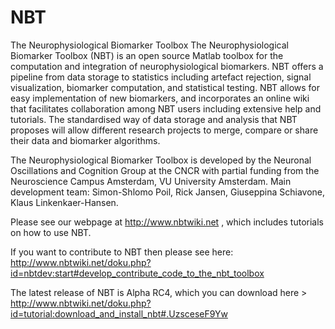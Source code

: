 NBT
===

The Neurophysiological Biomarker Toolbox
The Neurophysiological Biomarker Toolbox (NBT) is an open source Matlab toolbox for the computation and integration of neurophysiological biomarkers. NBT offers a pipeline from data storage to statistics including artefact rejection, signal visualization, biomarker computation, and statistical testing. NBT allows for easy implementation of new biomarkers, and incorporates an online wiki that facilitates collaboration among NBT users including extensive help and tutorials. The standardised way of data storage and analysis that NBT proposes will allow different research projects to merge, compare or share their data and biomarker algorithms.

The Neurophysiological Biomarker Toolbox is developed by the Neuronal Oscillations and Cognition Group at the CNCR with partial funding from the Neuroscience Campus Amsterdam, VU University Amsterdam.
Main development team: Simon-Shlomo Poil, Rick Jansen, Giuseppina Schiavone, Klaus Linkenkaer-Hansen. 

Please see our webpage at http://www.nbtwiki.net , which includes tutorials on how to use NBT.


If you want to contribute to NBT then please see here: http://www.nbtwiki.net/doku.php?id=nbtdev:start#develop_contribute_code_to_the_nbt_toolbox

The latest release of NBT is Alpha RC4, which you can download here > http://www.nbtwiki.net/doku.php?id=tutorial:download_and_install_nbt#.UzsceseF9Yw



